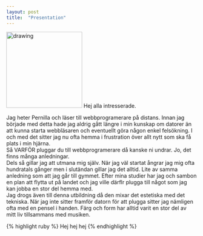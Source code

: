 ```yaml
---
layout: post
title:  "Presentation"
---
```

<img src="/images/Me.jpg" alt="drawing" width="200" div class = "post-image"/>
Hej alla intresserade.



Jag heter Pernilla och läser till webbprogramerare på distans. Innan jag började med detta hade jag aldrig gått längre i min kunskap om datorer än att kunna starta webbläsaren och eventuellt göra någon enkel felsökning. I och med det sitter jag nu ofta hemma i frustration över allt nytt som ska få plats i min hjärna. <br>
Så VARFÖR pluggar du till webbprogramerare då kanske ni undrar. Jo, det finns många anledningar. <br>
Dels så gillar jag att utmana mig själv. När jag väl startat ångrar jag mig ofta hundratals gånger men i slutändan gillar jag det alltid. Lite av samma anledning som att jag går till gymmet. Efter mina studier har jag och sambon en plan att flytta ut på landet och jag ville därflr plugga till något som jag kan jobba en stor del hemma med. <br>
Jag drogs även till denna utbildning då den mixar det estetiska med det tekniska. När jag inte sitter framför datorn för att plugga sitter jag nämligen ofta med en pensel i handen. Färg och form har alltid varit en stor del av mitt liv tillsammans med musiken. 

{% highlight ruby %}
Hej hej hej
{% endhighlight %}